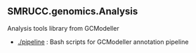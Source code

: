 ## SMRUCC.genomics.Analysis

Analysis tools library from GCModeller


+ [./pipeline](./pipeline/) : Bash scripts for GCModeller annotation pipeline
